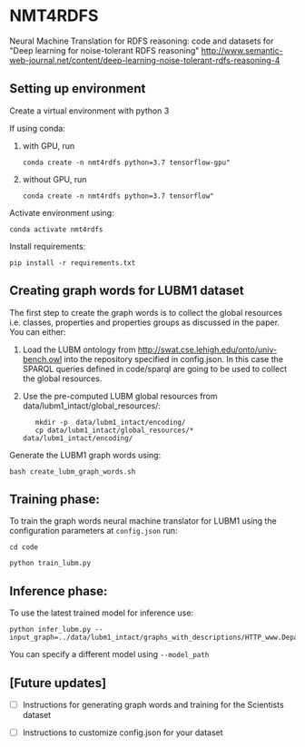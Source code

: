 # NMT4RDFS
Neural Machine Translation for RDFS reasoning: code and datasets for "Deep learning for noise-tolerant RDFS reasoning" http://www.semantic-web-journal.net/content/deep-learning-noise-tolerant-rdfs-reasoning-4

## Setting up environment
Create a virtual environment with python 3 

If using conda:
1. with GPU, run 

    ```conda create -n nmt4rdfs python=3.7 tensorflow-gpu"```
2. without GPU, run 
    
    ```conda create -n nmt4rdfs python=3.7 tensorflow"```

  Activate environment using: 
    
  ```conda activate nmt4rdfs```
    
    
Install requirements: 

   ```pip install -r requirements.txt```
    
## Creating graph words for LUBM1 dataset
 
 The first step to create the graph words is to collect the global resources i.e. classes, properties and properties groups as discussed in the paper. 
 You can either:
  1. Load the LUBM ontology from http://swat.cse.lehigh.edu/onto/univ-bench.owl into the repository specified in config.json. In this case the SPARQL queries defined in code/sparql are going to be used to collect the global resources.
  2. Use the pre-computed LUBM global resources from data/lubm1_intact/global_resources/: 
  
     ```
        mkdir -p  data/lubm1_intact/encoding/
        cp data/lubm1_intact/global_resources/* data/lubm1_intact/encoding/
        ```
  
 Generate the LUBM1 graph words using: 
  
  ```bash create_lubm_graph_words.sh ``` 
  
  
## Training phase: 
To train the graph words neural machine translator for LUBM1 using the configuration parameters at ``config.json`` run:

```cd code```

```python train_lubm.py``` 

## Inference phase:

To use the latest trained model for inference use:

```
python infer_lubm.py --input_graph=../data/lubm1_intact/graphs_with_descriptions/HTTP_www.Department0.University0.edu_AssistantProfessor0.nt
```

You can specify a different model using ```--model_path ```

## [Future updates]
- [ ] Instructions for generating graph words and training for the Scientists dataset
- [ ] Instructions to customize config.json for your dataset



